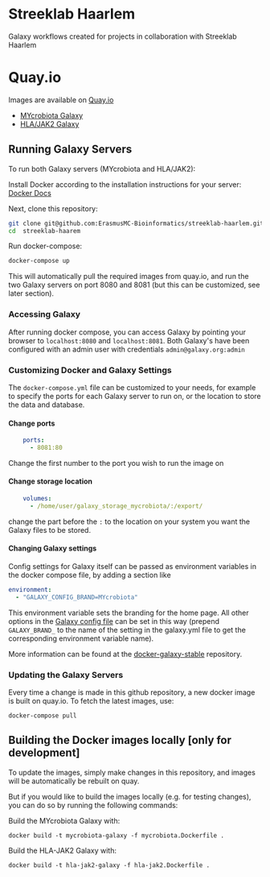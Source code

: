 # Streeklab Haarlem

Galaxy workflows created for projects in collaboration with Streeklab Haarlem

# Quay.io

Images are available on [Quay.io](https://quay.io)

- [MYcrobiota Galaxy](https://quay.io/repository/erasmusmc_bioinformatics/streeklab-haarlem-galaxy-mycrobiota)
- [HLA/JAK2 Galaxy](https://quay.io/repository/erasmusmc_bioinformatics/streeklab-haarlem-galaxy)


## Running Galaxy Servers

To run both Galaxy servers (MYcrobiota and HLA/JAK2):

Install Docker according to the installation instructions for your server: [Docker Docs](https://docs.docker.com/)

Next, clone this repository:

```bash
git clone git@github.com:ErasmusMC-Bioinformatics/streeklab-haarlem.git
cd  streeklab-haarem
```

Run docker-compose:

```bash
docker-compose up
```

This will automatically pull the required images from quay.io, and run the two Galaxy servers on port 8080 and 8081 (but this can be customized, see later section).

### Accessing Galaxy

After running docker compose, you can access Galaxy by pointing your browser to `localhost:8080` and `localhost:8081`. Both Galaxy's have been configured with an admin user with credentials `admin@galaxy.org:admin`

### Customizing Docker and Galaxy Settings

The `docker-compose.yml` file can be customized to your needs, for example to specify the ports for each Galaxy server to run on, or the location to store the data and database.

#### Change ports

```yml
    ports:
      - 8081:80
```

Change the first number to the port you wish to run the image on

#### Change storage location

```yml
    volumes:
      - /home/user/galaxy_storage_mycrobiota/:/export/
```

change the part before the `:` to the location on your system you want the Galaxy files to be stored.

#### Changing Galaxy settings

Config settings for Galaxy itself can be passed as environment variables in the docker compose file, by adding a section like

```yml
environment:
  - "GALAXY_CONFIG_BRAND=MYcrobiota"
```

This environment variable sets the branding for the home page. All other options in the [Galaxy config file](https://github.com/galaxyproject/galaxy/blob/dev/config/galaxy.yml.sample#L671) can be set in this way (prepend `GALAXY_BRAND_` to the name of the setting in the galaxy.yml file to get the corresponding environment variable name).

More information can be found at the [docker-galaxy-stable](https://github.com/bgruening/docker-galaxy-stable) repository.


### Updating the Galaxy Servers

Every time a change is made in this github repository, a new docker image is built on quay.io. To fetch the latest images, use:

```
docker-compose pull
```

## Building the Docker images locally [only for development]

To update the images, simply make changes in this repository, and images will be automatically be rebuilt on quay.

But if you would like to build the images locally (e.g. for testing changes), you can do so by running the following commands:

Build the MYcrobiota Galaxy with:

```
docker build -t mycrobiota-galaxy -f mycrobiota.Dockerfile .
```

Build the HLA-JAK2 Galaxy with:

```
docker build -t hla-jak2-galaxy -f hla-jak2.Dockerfile .
```
